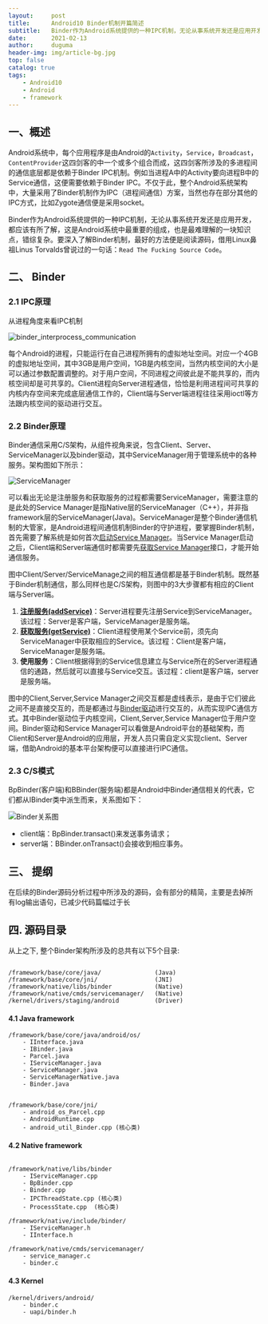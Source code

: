 ```yaml
---
layout:     post
title:      Android10 Binder机制开篇简述
subtitle:   Binder作为Android系统提供的一种IPC机制，无论从事系统开发还是应用开发，都应该有所了解
date:       2021-02-13
author:     duguma
header-img: img/article-bg.jpg
top: false
catalog: true
tags:
    - Android10
    - Android
    - framework
---
```


<h2 id="一概述">一、概述</h2>
<p>Android系统中，每个应用程序是由Android的<code class="language-plaintext highlighter-rouge">Activity</code>，<code class="language-plaintext highlighter-rouge">Service</code>，<code class="language-plaintext highlighter-rouge">Broadcast</code>，<code class="language-plaintext highlighter-rouge">ContentProvider</code>这四剑客的中一个或多个组合而成，这四剑客所涉及的多进程间的通信底层都是依赖于Binder IPC机制。例如当进程A中的Activity要向进程B中的Service通信，这便需要依赖于Binder IPC。不仅于此，整个Android系统架构中，大量采用了Binder机制作为IPC（进程间通信）方案，当然也存在部分其他的IPC方式，比如Zygote通信便是采用socket。</p>

<p>Binder作为Android系统提供的一种IPC机制，无论从事系统开发还是应用开发，都应该有所了解，这是Android系统中最重要的组成，也是最难理解的一块知识点，错综复杂。要深入了解Binder机制，最好的方法便是阅读源码，借用Linux鼻祖Linus Torvalds曾说过的一句话：<code class="language-plaintext highlighter-rouge">Read The Fucking Source Code</code>。</p>

<h2 id="二-binder">二、 Binder</h2>

<h3 id="21-ipc原理">2.1 IPC原理</h3>

<p>从进程角度来看IPC机制</p>

<p><img src="https://img-blog.csdnimg.cn/08dadd726d0d43139dc748a53756e7a0.png?x-oss-process=,type_ZHJvaWRzYW5zZmFsbGJhY2s,shadow_50,text_Q1NETiBAYW5kcm9pZEJleW9uZA==,size_16,color_FFFFFF,t_70,g_se,x_16" alt="binder_interprocess_communication" /></p>

<p>每个Android的进程，只能运行在自己进程所拥有的虚拟地址空间。对应一个4GB的虚拟地址空间，其中3GB是用户空间，1GB是内核空间，当然内核空间的大小是可以通过参数配置调整的。对于用户空间，不同进程之间彼此是不能共享的，而内核空间却是可共享的。Client进程向Server进程通信，恰恰是利用进程间可共享的内核内存空间来完成底层通信工作的，Client端与Server端进程往往采用ioctl等方法跟内核空间的驱动进行交互。</p>

<h3 id="22-binder原理">2.2 Binder原理</h3>

<p>Binder通信采用C/S架构，从组件视角来说，包含Client、Server、ServiceManager以及binder驱动，其中ServiceManager用于管理系统中的各种服务。架构图如下所示：</p>

<p><img src="https://img-blog.csdnimg.cn/51aa29ea36cf4d85aa0cdf6c894989d2.jpg?x-oss-process=,type_ZHJvaWRzYW5zZmFsbGJhY2s,shadow_50,text_Q1NETiBAYW5kcm9pZEJleW9uZA==,size_20,color_FFFFFF,t_70,g_se,x_16" alt="ServiceManager" /></p>

<p>可以看出无论是注册服务和获取服务的过程都需要ServiceManager，需要注意的是此处的Service Manager是指Native层的ServiceManager（C++），并非指framework层的ServiceManager(Java)。ServiceManager是整个Binder通信机制的大管家，是Android进程间通信机制Binder的守护进程，要掌握Binder机制，首先需要了解系统是如何首次<a href="http://gityuan.com/2015/11/07/binder-start-sm/">启动Service Manager</a>。当Service Manager启动之后，Client端和Server端通信时都需要先<a href="http://gityuan.com/2015/11/08/binder-get-sm/">获取Service Manager</a>接口，才能开始通信服务。</p>

<p>图中Client/Server/ServiceManage之间的相互通信都是基于Binder机制。既然基于Binder机制通信，那么同样也是C/S架构，则图中的3大步骤都有相应的Client端与Server端。</p>

<ol>
  <li><strong><a href="http://gityuan.com/2015/11/14/binder-add-service/">注册服务(addService)</a></strong>：Server进程要先注册Service到ServiceManager。该过程：Server是客户端，ServiceManager是服务端。</li>
  <li><strong><a href="http://gityuan.com/2015/11/15/binder-get-service/">获取服务(getService)</a></strong>：Client进程使用某个Service前，须先向ServiceManager中获取相应的Service。该过程：Client是客户端，ServiceManager是服务端。</li>
  <li><strong>使用服务</strong>：Client根据得到的Service信息建立与Service所在的Server进程通信的通路，然后就可以直接与Service交互。该过程：client是客户端，server是服务端。</li>
</ol>

<p>图中的Client,Server,Service Manager之间交互都是虚线表示，是由于它们彼此之间不是直接交互的，而是都通过与<a href="http://gityuan.com/2015/11/01/binder-driver/">Binder驱动</a>进行交互的，从而实现IPC通信方式。其中Binder驱动位于内核空间，Client,Server,Service Manager位于用户空间。Binder驱动和Service Manager可以看做是Android平台的基础架构，而Client和Server是Android的应用层，开发人员只需自定义实现client、Server端，借助Android的基本平台架构便可以直接进行IPC通信。</p>

<h3 id="23-cs模式">2.3 C/S模式</h3>

<p>BpBinder(客户端)和BBinder(服务端)都是Android中Binder通信相关的代表，它们都从IBinder类中派生而来，关系图如下：</p>

<p><img src="https://img-blog.csdnimg.cn/a0a9cc94251e4fb0bdf68b38d9caf544.png?x-oss-process=,type_ZHJvaWRzYW5zZmFsbGJhY2s,shadow_50,text_Q1NETiBAYW5kcm9pZEJleW9uZA==,size_9,color_FFFFFF,t_70,g_se,x_16" alt="Binder关系图" /></p>

<ul>
  <li>client端：BpBinder.transact()来发送事务请求；</li>
  <li>server端：BBinder.onTransact()会接收到相应事务。</li>
</ul>

<h2 id="三-提纲">三、 提纲</h2>

<p>在后续的Binder源码分析过程中所涉及的源码，会有部分的精简，主要是去掉所有log输出语句，已减少代码篇幅过于长</p>

<h2 id="四-源码目录">四. 源码目录</h2>
<p>从上之下, 整个Binder架构所涉及的总共有以下5个目录:</p>

<pre><code>
/framework/base/core/java/               (Java)
/framework/base/core/jni/                (JNI)
/framework/native/libs/binder            (Native)
/framework/native/cmds/servicemanager/   (Native)
/kernel/drivers/staging/android          (Driver)
</code></pre>

<h4 id="41-java-framework">4.1 Java framework</h4>

<pre><code>/framework/base/core/java/android/os/  
    - IInterface.java
    - IBinder.java
    - Parcel.java
    - IServiceManager.java
    - ServiceManager.java
    - ServiceManagerNative.java
    - Binder.java  


/framework/base/core/jni/    
    - android_os_Parcel.cpp
    - AndroidRuntime.cpp
    - android_util_Binder.cpp (核心类)
</code></pre>

<h4 id="42-native-framework">4.2 Native framework</h4>

<pre><code>
/framework/native/libs/binder         
    - IServiceManager.cpp
    - BpBinder.cpp
    - Binder.cpp
    - IPCThreadState.cpp (核心类)
    - ProcessState.cpp  (核心类)

/framework/native/include/binder/
    - IServiceManager.h
    - IInterface.h

/framework/native/cmds/servicemanager/
    - service_manager.c
    - binder.c
</code></pre>

<h4 id="43-kernel">4.3 Kernel</h4>

<pre><code>/kernel/drivers/android/
    - binder.c
    - uapi/binder.h
</code></pre>